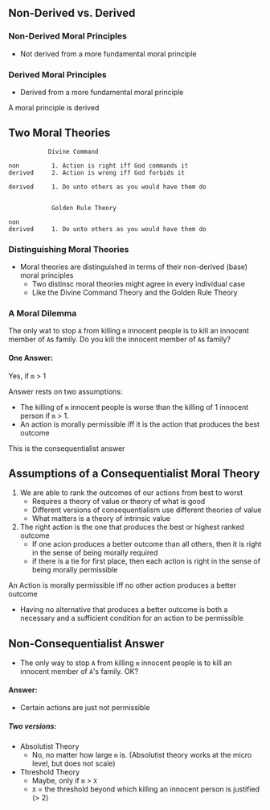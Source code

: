 ## Non-Derived vs. Derived
### Non-Derived Moral Principles
- Not derived from a more fundamental moral principle

### Derived Moral Principles 
- Derived from a more fundamental moral principle

A moral principle is derived 

## Two Moral Theories
```
           Divine Command      

non         1. Action is right iff God commands it
derived     2. Action is wrong iff God forbids it

derived     1. Do unto others as you would have them do


            Golden Rule Theory

non
derived     1. Do unto others as you would have them do
```

### Distinguishing Moral Theories
- Moral theories are distinguished in terms of their non-derived (base) moral principles
    - Two distinsc moral theories might agree in every individual case
    - Like the Divine Command Theory and the Golden Rule Theory


### A Moral Dilemma
The only wat to stop ` A ` from killing `m` innocent people is to kill an innocent member of ` A `s family. Do you kill the innocent member of ` A `s family?
#### One Answer:
Yes, if `m` > 1

Answer rests on two assumptions:
- The killing of `m` innocent people is worse than the killing of 1 innocent person if `m` > 1.
- An action is morally permissible iff it is the action that produces the best outcome

This is the consequentialist answer

## Assumptions of a Consequentialist Moral Theory
1. We are able to rank the outcomes of our actions from best to worst
    - Requires a theory of value or theory of what is good
    - Different versions of consequentialism use different theories of value
    - What matters is a theory of intrinsic value
2. The right action is the one that produces the best or highest ranked outcome
    - If one acion produces a better outcome than all others, then it is right in the sense of being morally required
    - if there is a tie for first place, then each action is right in the sense of being morally permissible

An Action is morally permissible iff no other action produces a better outcome
- Having no alternative that produces a better outcome is both a necessary and a sufficient condition for an action to be permissible

## Non-Consequentialist Answer
- The only way to stop `A` from killing `m` innocent people is to kill an innocent member of `A`'s family. OK?

#### Answer:
- Certain actions are just not permissible
##### Two versions:
- Absolutist Theory
    - No, no matter how large `m` is.
    (Absolutist theory works at the micro level, but does not scale)
 - Threshold Theory
    - Maybe, only if `m` > `X`
    - `X` = the threshold beyond which killing an innocent person is justified (> 2)